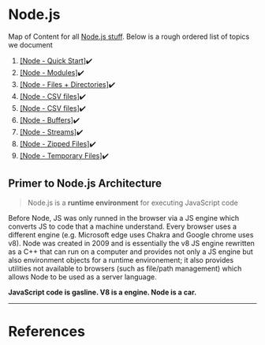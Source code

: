 # Node.js

Map of Content for all [Node.js stuff](https://nodejs.dev/learn). Below is a rough ordered list of topics we document

1.  [[Node - Quick Start]](https://github.com/rl627/node-examples/tree/main/1-quick-start)✔️
2.  [[Node - Modules]](https://github.com/rl627/node-examples/tree/main/2-modules)✔️
3.  [[Node - Files + Directories]](https://github.com/rl627/node-examples/tree/main/3-files-directories)✔️
4.  [[Node - CSV files]](https://github.com/rl627/node-examples/tree/main/4-csv-files)✔️
5.  [[Node - CSV files]](https://github.com/rl627/node-examples/tree/main/5-txt)✔️
6.  [[Node - Buffers]](https://github.com/rl627/node-examples/tree/main/6-buffer)✔️
7.  [[Node - Streams]](https://github.com/rl627/node-examples/tree/main/7-stream)✔️
8.  [[Node - Zipped Files]](https://github.com/rl627/node-examples/tree/main/8-zip)✔️
9.  [[Node - Temporary Files]](https://github.com/rl627/node-examples/tree/main/9-temp-files)✔️

## Primer to Node.js Architecture

> Node.js is a **runtime environment** for executing JavaScript code

Before Node, JS was only runned in the browser via a JS engine which converts JS to code that a machine understand. Every browser uses a different engine (e.g. Microsoft edge uses Chakra and Google chrome uses v8). Node was created in 2009 and is essentially the v8 JS engine rewritten as a C++ that can run on a computer and provides not only a JS engine but also environment objects for a runtime environement; it also provides utilities not available to browsers (such as file/path management) which allows Node to be used as a server language.

**JavaScript code is gasline. V8 is a engine. Node is a car.**

---

# References
